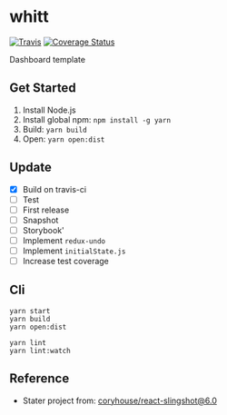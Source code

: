 # whitt

[![Travis](https://img.shields.io/travis/jojoee/whitt.svg)](https://travis-ci.org/jojoee/whitt)
[![Coverage Status](https://coveralls.io/repos/github/jojoee/whitt/badge.svg?branch=master)](https://coveralls.io/github/jojoee/whitt?branch=master)

Dashboard template

## Get Started
1. Install Node.js
2. Install global npm: `npm install -g yarn`
3. Build: `yarn build`
4. Open: `yarn open:dist`

## Update
- [x] Build on travis-ci
- [ ] Test
- [ ] First release
- [ ] Snapshot
- [ ] Storybook'
- [ ] Implement `redux-undo`
- [ ] Implement `initialState.js`
- [ ] Increase test coverage

## Cli
```
yarn start
yarn build
yarn open:dist

yarn lint
yarn lint:watch
```

## Reference
- Stater project from: [coryhouse/react-slingshot@6.0](https://github.com/coryhouse/react-slingshot/tree/6.0)
